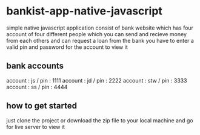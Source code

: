 # bankist-app-native-javascript

simple native javascript application consist of bank website which has four account of four different people which you can send and recieve money from each others
and can request a loan from the bank
you have to enter a valid pin and password for the account to view it

## bank accounts
account : js  / pin : 1111
account : jd  / pin : 2222
account : stw  / pin : 3333
account : ss  / pin : 4444

## how to get started

just clone the project or download the zip file to your local machine and go for live server to view it
